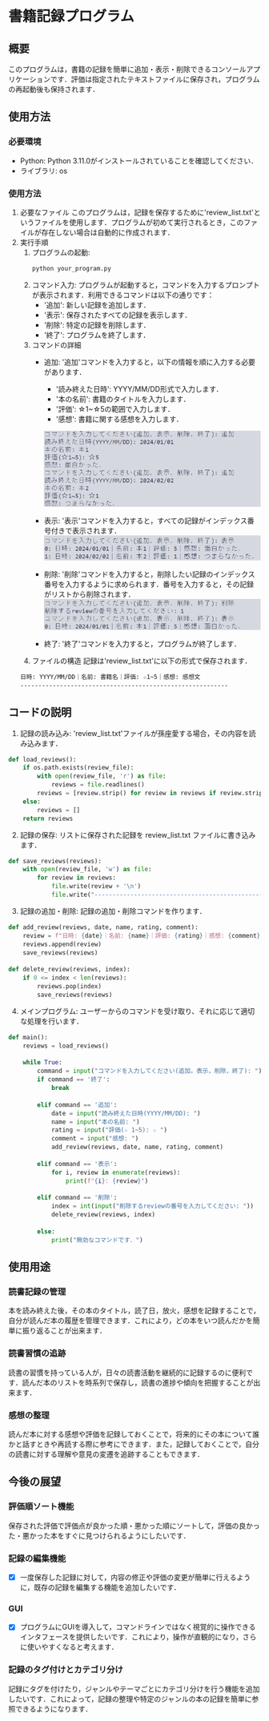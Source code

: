 # 書籍記録プログラム
## 概要
このプログラムは，書籍の記録を簡単に追加・表示・削除できるコンソールアプリケーションです．評価は指定されたテキストファイルに保存され，プログラムの再起動後も保持されます．

## 使用方法
### 必要環境
- Python: Python 3.11.0がインストールされていることを確認してください．
- ライブラリ: os

### 使用方法
1. 必要なファイル
このプログラムは，記録を保存するために'review_list.txt'というファイルを使用します．プログラムが初めて実行されるとき，このファイルが存在しない場合は自動的に作成されます．
2. 実行手順
   1. プログラムの起動: 
      ```bash
      python your_program.py
      ```
   2. コマンド入力:
   プログラムが起動すると，コマンドを入力するプロンプトが表示されます．利用できるコマンドは以下の通りです：
      - '追加': 新しい記録を追加します．
      - '表示': 保存されたすべての記録を表示します．
      - '削除': 特定の記録を削除します．
      - '終了': プログラムを終了します．
   3. コマンドの詳細
      - 追加: '追加'コマンドを入力すると，以下の情報を順に入力する必要があります．
        - '読み終えた日時': YYYY/MM/DD形式で入力します．
        - '本の名前': 書籍のタイトルを入力します．
        - '評価': ☆1~☆5の範囲で入力します．
        - '感想': 書籍に関する感想を入力します．
      
        ![element](add.png)
      - 表示: '表示'コマンドを入力すると，すべての記録がインデックス番号付きで表示されます．
        ![element](print.png)
      - 削除: '削除'コマンドを入力すると，削除したい記録のインデックス番号を入力するように求められます．番号を入力すると，その記録がリストから削除されます．
        ![element](delete.png)
      - 終了: '終了'コマンドを入力すると，プログラムが終了します．
   4. ファイルの構造
   記録は'review_list.txt'に以下の形式で保存されます．
   ```markdown
   日時: YYYY/MM/DD｜名前: 書籍名｜評価: ☆1~5｜感想: 感想文
   ----------------------------------------------------------
   ```

## コードの説明
1. 記録の読み込み: 'review_list.txt'ファイルが孫座愛する場合，その内容を読み込みます．
```python
def load_reviews():
    if os.path.exists(review_file):
        with open(review_file, 'r') as file:
            reviews = file.readlines()
        reviews = [review.strip() for review in reviews if review.strip() != "------------------------------------------------------------------------"]
    else:
        reviews = []
    return reviews
```
2. 記録の保存: リストに保存された記録を review_list.txt ファイルに書き込みます．
```python
def save_reviews(reviews):
    with open(review_file, 'w') as file:
        for review in reviews:
            file.write(review + '\n')
            file.write("------------------------------------------------------------------------\n")
```
3. 記録の追加・削除: 記録の追加・削除コマンドを作ります．
```python
def add_review(reviews, date, name, rating, comment):
    review = f"日時: {date}｜名前: {name}｜評価: {rating}｜感想: {comment}"
    reviews.append(review)
    save_reviews(reviews)

def delete_review(reviews, index):
    if 0 <= index < len(reviews):
        reviews.pop(index)
        save_reviews(reviews)
```
4. メインプログラム: ユーザーからのコマンドを受け取り、それに応じて適切な処理を行います．
```python
def main():
    reviews = load_reviews()

    while True:
        command = input("コマンドを入力してください(追加，表示，削除，終了): ")
        if command == '終了':
            break

        elif command == '追加':
            date = input("読み終えた日時(YYYY/MM/DD): ")
            name = input("本の名前: ")
            rating = input("評価(☆ 1~5): ☆ ")
            comment = input("感想: ")
            add_review(reviews, date, name, rating, comment)

        elif command == '表示':
            for i, review in enumerate(reviews):
                print(f"{i}: {review}")

        elif command == '削除':
            index = int(input("削除するreviewの番号を入力してください: "))
            delete_review(reviews, index)

        else:
            print("無効なコマンドです．")
```

## 使用用途
### 読書記録の管理
本を読み終えた後，その本のタイトル，読了日，放火，感想を記録することで，自分が読んだ本の履歴を管理できます．これにより，どの本をいつ読んだかを簡単に振り返ることが出来ます．
### 読書習慣の追跡
読書の習慣を持っている人が，日々の読書活動を継続的に記録するのに便利です．読んだ本のリストを時系列で保存し，読書の進捗や傾向を把握することが出来ます．
### 感想の整理
読んだ本に対する感想や評価を記録しておくことで，将来的にその本について誰かと話すときや再読する際に参考にできます．また，記録しておくことで，自分の読書に対する理解や意見の変遷を追跡することもできます．

## 今後の展望
### 評価順ソート機能
保存された評価で評価点が良かった順・悪かった順にソートして，評価の良かった・悪かった本をすぐに見つけられるようにしたいです．
### 記録の編集機能
- [x] 一度保存した記録に対して，内容の修正や評価の変更が簡単に行えるように，既存の記録を編集する機能を追加したいです．
### GUI
- [x] プログラムにGUIを導入して，コマンドラインではなく視覚的に操作できるインタフェースを提供したいです．これにより，操作が直観的になり，さらに使いやすくなると考えます．
### 記録のタグ付けとカテゴリ分け
記録にタグを付けたり，ジャンルやテーマごとにカテゴリ分けを行う機能を追加したいです．これによって，記録の整理や特定のジャンルの本の記録を簡単に参照できるようになります．
